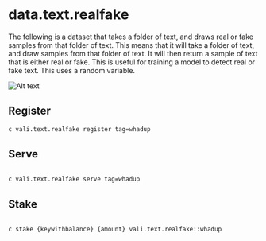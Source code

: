 
# data.text.realfake


The following is a dataset that takes a folder of text, and draws real or fake samples from that folder of text. This means that it will take a folder of text, and draw samples from that folder of text. It will then return a sample of text that is either real or fake. This is useful for training a model to detect real or fake text. This uses a random variable.

![Alt text](image.png)


## Register
    
```bash 
c vali.text.realfake register tag=whadup
```

## Serve

```bash

c vali.text.realfake serve tag=whadup
```


## Stake

```bash

c stake {keywithbalance} {amount} vali.text.realfake::whadup
```